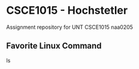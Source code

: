 # CSCE1015 - Hochstetler
Assignment repository for UNT CSCE1015
naa0205
## Favorite Linux Command
ls
